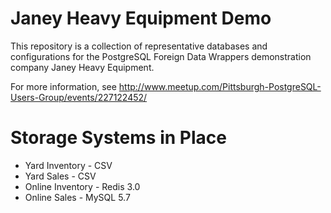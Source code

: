 # Janey Heavy Equipment Demo

This repository is a collection of representative databases and configurations for the PostgreSQL Foreign Data Wrappers demonstration company Janey Heavy Equipment.

For more information, see http://www.meetup.com/Pittsburgh-PostgreSQL-Users-Group/events/227122452/


# Storage Systems in Place
- Yard Inventory - CSV
- Yard Sales - CSV
- Online Inventory - Redis 3.0
- Online Sales - MySQL 5.7


